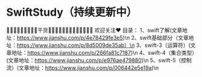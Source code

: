 # SwiftStudy（持续更新中）
🌟🌟🌟🌟🌟🌟🌟🌟🌟干货🌟🌟🌟🌟🌟🌟🌟🌟🌟🌟🌟🌟🌟
欢迎关注❤️
目录：
1、swift了解(文章地址：https://www.jianshu.com/p/4e78429fe3e5)\n
2、swift基础部分（文章地址：https://www.jianshu.com/p/8d5009de35ab）\n
3、swift-3（运算符）(文章地址：https://www.jianshu.com/p/266fa81c7187)\n
4、swift-4（集合类型）(文章地址：https://www.jianshu.com/p/e976ae479880)\n
5、swift-5（控制流）(文章地址：https://www.jianshu.com/p/006442e5e19a)\n
